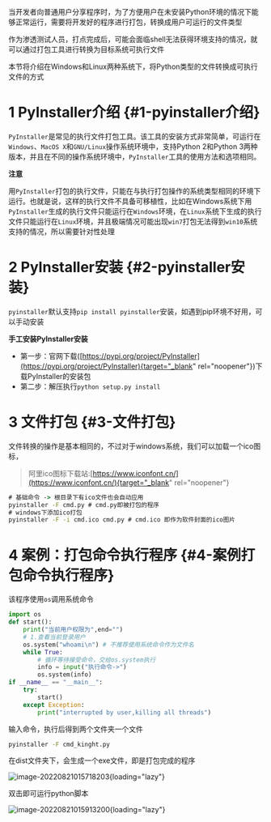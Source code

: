 当开发者向普通用户分享程序时，为了方便用户在未安装Python环境的情况下能够正常运行，需要将开发好的程序进行打包，转换成用户可运行的文件类型

作为渗透测试人员，打点完成后，可能会面临shell无法获得环境支持的情况，就可以通过打包工具进行转换为目标系统可执行文件

本节将介绍在Windows和Linux两种系统下，将Python类型的文件转换成可执行文件的方式

# 1 PyInstaller介绍 {#1-pyinstaller介绍}

`PyInstaller`是常见的执行文件打包工具。该工具的安装方式非常简单，可运行在`Windows`、`MacOS X`和`GNU/Linux`操作系统环境中，支持Python
2和Python
3两种版本，并且在不同的操作系统环境中，`PyInstaller`工具的使用方法和选项相同。

**注意**

用`PyInstaller`打包的执行文件，只能在与执行打包操作的系统类型相同的环境下运行。也就是说，这样的执行文件不具备可移植性，比如在Windows系统下用`PyInstaller`生成的执行文件只能运行在`Windows`环境，在`Linux`系统下生成的执行文件只能运行在`Linux`环境，并且极端情况可能出现`win7`打包无法得到`win10`系统支持的情况，所以需要针对性处理

# 2 PyInstaller安装 {#2-pyinstaller安装}

`pyinstaller`默认支持`pip install pyinstaller`安装，如遇到pip环境不好用，可以手动安装

**手工安装PyInstaller安装**

-   第一步：官网下载([https://pypi.org/project/PyInstaller](https://pypi.org/project/PyInstaller){target="_blank"
    rel="noopener"})下载PyInstaller的安装包
-   第二步：解压执行`python setup.py install`

# 3 文件打包 {#3-文件打包}

文件转换的操作是基本相同的，不过对于windows系统，我们可以加载一个ico图标，

> 阿里ico图标下载站:[https://www.iconfont.cn/](https://www.iconfont.cn/){target="_blank"
> rel="noopener"}

``` cmd
# 基础命令 -> 根目录下有ico文件也会自动应用
pyinstaller -F cmd.py # cmd.py即被打包的程序
# windows下添加ico打包
pyinstaller -F -i cmd.ico cmd.py # cmd.ico 即作为软件封面的ico图片
```

# 4 案例：打包命令执行程序 {#4-案例打包命令执行程序}

该程序使用`os`调用系统命令

``` python
import os
def start():
    print("当前用户权限为",end="")
    # 1.查看当前登录用户
    os.system("whoami\n") # 不推荐使用系统命令作为文件名
    while True:
        # 循环等待接受命令，交给os.system执行
        info = input("执行命令->")
        os.system(info)
if __name__ == "__main__":
    try:
        start()
    except Exception:
        print("interrupted by user,killing all threads")
```

输入命令，执行后得到两个文件夹一个文件

``` cmd
pyinstaller -F cmd_kinght.py
```

在dist文件夹下，会生成一个exe文件，即是打包完成的程序

![image-20220821015718203](https://skystarry-1251157247.cos.ap-chengdu.myqcloud.com/img/image-20220821015718203.png){loading="lazy"}

双击即可运行python脚本

![image-20220821015913200](https://skystarry-1251157247.cos.ap-chengdu.myqcloud.com/img/image-20220821015913200.png){loading="lazy"}